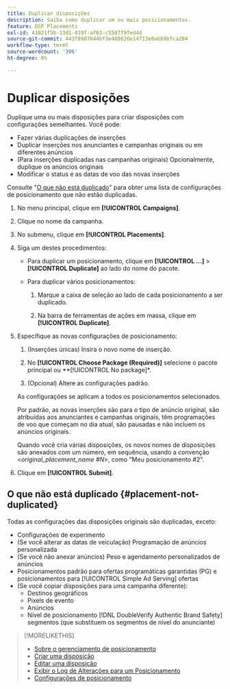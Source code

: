 ```yaml
---
title: Duplicar disposições
description: Saiba como duplicar um ou mais posicionamentos.
feature: DSP Placements
exl-id: 41021f5b-13d1-419f-af03-c5507f9fed4d
source-git-commit: 443f8907644bf3e480626e14713e8abb9bfca284
workflow-type: tm+mt
source-wordcount: '306'
ht-degree: 0%

---
```


# Duplicar disposições

<!-- Some placements don't have this option. Clarify which placement types aren't eligible -- is it PG placements, or all placements using private inventory? And anything else? -->

Duplique uma ou mais disposições para criar disposições com configurações semelhantes. Você pode:

* Fazer várias duplicações de inserções
* Duplicar inserções nos anunciantes e campanhas originais ou em diferentes anúncios
* (Para inserções duplicadas nas campanhas originais) Opcionalmente, duplique os anúncios originais
* Modificar o status e as datas de voo das novas inserções

Consulte &quot;[O que não está duplicado](#placement-not-duplicated)&quot; para obter uma lista de configurações de posicionamento que não estão duplicadas.

1. No menu principal, clique em **[!UICONTROL Campaigns]**.

1. Clique no nome da campanha.

1. No submenu, clique em **[!UICONTROL Placements]**.

1. Siga um destes procedimentos:

   * Para duplicar um posicionamento, clique em  **[!UICONTROL ...]** > **[!UICONTROL Duplicate]** ao lado do nome do pacote.

   * Para duplicar vários posicionamentos:

      1. Marque a caixa de seleção ao lado de cada posicionamento a ser duplicado.

      1. Na barra de ferramentas de ações em massa, clique em **[!UICONTROL Duplicate]**.

1. Especifique as novas configurações de posicionamento:

   1. (Inserções únicas) Insira o novo nome de inserção.

   1. No **[!UICONTROL Choose Package (Required)]** selecione o pacote principal ou **[!UICONTROL No package]*.

   1. (Opcional) Altere as configurações padrão.

   As configurações se aplicam a todos os posicionamentos selecionados.

   Por padrão, as novas inserções são para o tipo de anúncio original, são atribuídas aos anunciantes e campanhas originais, têm programações de voo que começam no dia atual, são pausadas e não incluem os anúncios originais.

   Quando você cria várias disposições, os novos nomes de disposições são anexados com um número, em sequência, usando a convenção &lt;*original_placement_name #N*>, como &quot;Meu posicionamento #2&quot;.

1. Clique em **[!UICONTROL Submit]**.

## O que não está duplicado {#placement-not-duplicated}

Todas as configurações das disposições originais são duplicadas, exceto:

* Configurações de experimento
* (Se você alterar as datas de veiculação) Programação de anúncios personalizada
* (Se você não anexar anúncios) Peso e agendamento personalizados de anúncios
* Posicionamentos padrão para ofertas programáticas garantidas (PG) e posicionamentos para [!UICONTROL Simple Ad Serving] ofertas
* (Se você copiar disposições para uma campanha diferente):
   * Destinos geográficos
   * Pixels de evento
   * Anúncios
   * Nível de posicionamento [!DNL DoubleVerify Authentic Brand Safety] segmentos (que substituem os segmentos de nível do anunciante)

>[!MORELIKETHIS]
>
>* [Sobre o gerenciamento de posicionamento](placement-about.md)
>* [Criar uma disposição](placement-create.md)
>* [Editar uma disposição](placement-edit.md)
>* [Exibir o Log de Alterações para um Posicionamento](placement-change-log.md)
>* [Configurações de posicionamento](placement-settings.md)

